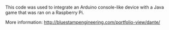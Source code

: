 This code was used to integrate an Arduino console-like device with a Java game that was ran on a Raspberry Pi.

More information: http://bluestampengineering.com/portfolio-view/dante/
